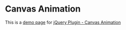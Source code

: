 # Canvas Animation

This is a [demo page](https://ca.codelinered.net) for [jQuery Plugin - Canvas Animation](https://github.com/CodelineRed/jquery-canvas-animation)

